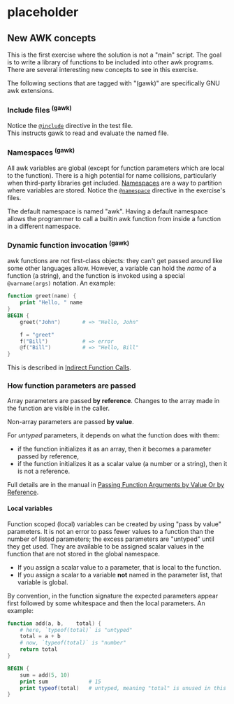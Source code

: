 # placeholder

## New AWK concepts

This is the first exercise where the solution is not a "main" script.
The goal is to write a library of functions to be included into other awk programs.
There are several interesting new concepts to see in this exercise.

The following sections that are tagged with "(gawk)" are specifically GNU awk extensions.

### Include files <sup>(gawk)</sup>

Notice the [`@include`][d-include] directive in the test file.  
This instructs gawk to read and evaluate the named file.

### Namespaces <sup>(gawk)</sup>

All awk variables are global (except for function parameters which are local to the function).
There is a high potential for name collisions, particularly when third-party libraries get included. 
[Namespaces][namespaces] are a way to partition where variables are stored.
Notice the [`@namespace`][d-namespace] directive in the exercise's files.

The default namespace is named "awk". 
Having a default namespace allows the programmer to call a builtin awk function from inside a function in a different namespace.

### Dynamic function invocation <sup>(gawk)</sup>

awk functions are not first-class objects: they can't get passed around like some other languages allow.
However, a variable can hold the _name_ of a function (a string), and the function is invoked using a special `@varname(args)` notation.
An example:

```awk
function greet(name) {
    print "Hello, " name
}
BEGIN {
    greet("John")       # => "Hello, John"

    f = "greet"
    f("Bill")           # => error
    @f("Bill")          # => "Hello, Bill"
}
```
This is described in [Indirect Function Calls][indirect].

### How function parameters are passed

Array parameters are passed **by reference**.
Changes to the array made in the function are visible in the caller.

Non-array parameters are passed **by value**.

For _untyped_ parameters, it depends on what the function does with them:
- if the function initializes it as an array, then it becomes a parameter passed by reference,
- if the function initializes it as a scalar value (a number or a string), then it is not a reference.

Full details are in the manual in [Passing Function Arguments by Value Or by Reference][pass-by].

#### Local variables

Function scoped (local) variables can be created by using "pass by value" parameters.
It is not an error to pass fewer values to a function than the number of listed parameters;
the excess parameters are "untyped" until they get used.
They are available to be assigned scalar values in the function that are not stored in the global namespace.

- If you assign a scalar value to a parameter, that is local to the function.
- If you assign a scalar to a variable **not** named in the parameter list, that variable is global.

By convention, in the function signature the expected parameters appear first followed by some whitespace and then the local parameters.
An example:

```awk
function add(a, b,    total) {
    # here, `typeof(total)` is "untyped"
    total = a + b
    # now, `typeof(total)` is "number"
    return total
}

BEGIN {
    sum = add(5, 10)
    print sum             # 15
    print typeof(total)   # untyped, meaning "total" is unused in this scope
}
```


[d-include]: https://www.gnu.org/software/gawk/manual/html_node/Include-Files.html
[namespaces]: https://www.gnu.org/software/gawk/manual/html_node/Namespaces.html
[d-namespace]: https://www.gnu.org/software/gawk/manual/html_node/Changing-The-Namespace.html
[indirect]: https://www.gnu.org/software/gawk/manual/html_node/Indirect-Calls.html
[pass-by]: https://www.gnu.org/software/gawk/manual/html_node/Pass-By-Value_002fReference.html
